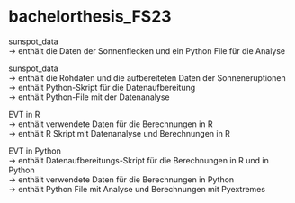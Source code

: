 # bachelorthesis_FS23

sunspot_data<br>
-> enthält die Daten der Sonnenflecken und ein Python File für die Analyse<br>

sunspot_data<br>
-> enthält die Rohdaten und die aufbereiteten Daten der Sonneneruptionen<br>
-> enthält Python-Skript für die Datenaufbereitung<br>
-> enthält Python-File mit der Datenanalyse<br>

EVT in R<br>
-> enthält verwendete Daten für die Berechnungen in R<br>
-> enthält R Skript mit Datenanalyse und Berechnungen in R<br>

EVT in Python<br>
-> enthält Datenaufbereitungs-Skript für die Berechnungen in R und in Python<br>
-> enthält verwendete Daten für die Berechnungen in Python<br>
-> enthält Python File mit Analyse und Berechnungen mit Pyextremes<br>
